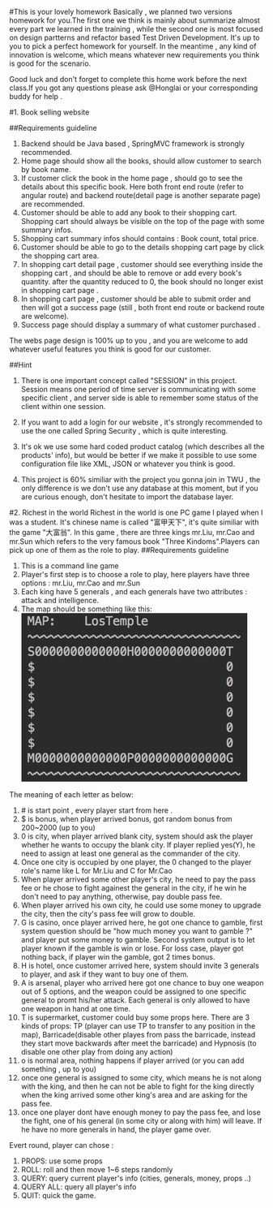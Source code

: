 #This is your lovely homework
Basically , we planned two versions homework for you.The first one we think is mainly about summarize almost every part we learned in the training , while the second one is most focused on design partterns and refactor based Test Driven Development. It's up to you to pick a perfect homework for yourself. In the meantime , any kind of innovation is welcome, which means whatever new requirements you think is good for the scenario.

Good luck and don't forget to complete this home work before the next class.If you got any questions please ask @Honglai or your corresponding buddy for help .

#1. Book selling website

##Requirements guideline
1. Backend should be Java based , SpringMVC framework is strongly recommended.
2. Home page should show all the books, should allow customer to search by book name.
3. If customer click the book in the home page , should go to see the details about this specific book. Here both front end route (refer to angular route) and backend route(detail page is another separate page) are recommended.
4. Customer should be able to add any book to their shopping cart. Shopping cart should always be visible on the top of the page with some summary infos.
5. Shopping cart summary infos should contains : Book count, total price.
6. Customer should be able to go to the details shopping cart page by click the shopping cart area.
7. In shopping cart detail page , customer should see everything inside the shopping cart , and should be able to remove or add every book's quantity. after the quantity reduced to 0, the book should no longer exist in shopping cart page .
8. In shopping cart page , customer should be able to submit order and then will got a success page (still , both front end route or backend route are welcome).
9. Success page should display a summary of what customer purchased .


The webs page design is 100% up to you , and you are welcome to add whatever useful features you think is good for our customer.

##Hint
1. There is one important concept called "SESSION" in this project. Session means one period of time server is communicating with some specific client , and server side is able to remember some status of the client within one session.

2. If you want to add a login for our website , it's strongly recommended to use the one called Spring Security , which is quite interesting.

3. It's ok we use some hard coded product catalog (which describes all the products' info), but would be better if we make it possible to use some configuration file like XML, JSON or whatever you think is good.
4. This project is 60% similiar with the project you gonna join in TWU , the only difference is we don't use any database at this moment, but if you are curious enough, don't hesitate to import the database layer.





#2. Richest in the world
Richest in the world is one PC game I played when I was a student. It's chinese name is called "富甲天下", it's quite similiar with the game "大富翁". In this game , there are three kings mr.Liu, mr.Cao and mr.Sun which refers to the very famous book "Three Kindoms".Players can pick up one of them as the role to play.
##Requirements guideline
1. This is a command line game
2. Player's first step is to choose a role to play, here players have three options : mr.Liu, mr.Cao and mr.Sun
3. Each king have 5 generals , and each generals have two attributes : attack and intelligence.
4. The map should be something like this:
![image](./MAP.png)

The meaning of each letter as below:

1. \# is start point , every player start from here .
2. $ is bonus, when player arrived bonus, got random bonus from 200~2000 (up to you)
3. 0 is city, when player arrived blank city, system should ask the player whether he wants to occupy the blank city. If player replied yes(Y), he need to assign at least one general as the commander of the city.
4. Once one city is occupied by one player, the 0 changed to the player role's name like L for Mr.Liu and C for Mr.Cao
5. When player arrived some other player's city, he need to pay the pass fee or he chose to fight againest the general in the city, if he win he don't need to pay anything, otherwise, pay double pass fee.
6. When player arrived his own city, he could use some money to upgrade the city, then the city's pass fee will grow to double.
5. G is casino, once player arrived here, he got one chance to gamble, first system question should be "how much money you want to gamble ?" and player put some money to gamble. Second system output is to let player known if the gamble is win or lose. For loss case, player got nothing back, if player win the gamble, got 2 times bonus.
6. H is hotel, once customer arrived here, system should invite 3 generals to player, and ask if they want to buy one of them.
7. A is arsenal, player who arrived here got one chance to buy one weapon out of 5 options, and the weapon could be assigned to one specific general to promt his/her attack. Each general is only allowed to have one weapon in hand at one time.
8. T is supermarket, customer could buy some props here. There are 3 kinds of props: TP (player can use TP to transfer to any position in the map), Barricade(disable other playes from pass the barricade, instead they start move backwards after meet the barricade) and Hypnosis (to disable one other play from doing any action)
9. o is normal area, nothing happens if player arrived (or you can add something , up to you)
10. once one general is assigned to some city, which means he is not along with the king, and then he can not be able to fight for the king directly when the king arrived some other king's area and are asking for the pass fee.
11. once one player dont have enough money to pay the pass fee, and lose the fight, one of his general (in some city or along with him) will leave. If he have no more generals in hand, the player game over.

Evert round, player can chose :

1. PROPS: use some props
2. ROLL: roll and then move 1~6 steps randomly
3. QUERY: query current player's info (cities, generals, money, props ..)
4. QUERY ALL: query all player's info
5. QUIT: quick the game.







